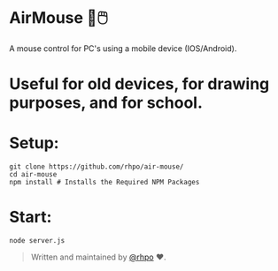 # AirMouse 🐁🖱️
A mouse control for PC's using a mobile device (IOS/Android).

# **Useful for old devices, for drawing purposes, and for school.**

# Setup:
```shell
git clone https://github.com/rhpo/air-mouse/
cd air-mouse
npm install # Installs the Required NPM Packages
```


# Start:
``node server.js``




> Written and maintained by [@rhpo](https://github.com/rhpo) ❤️.
